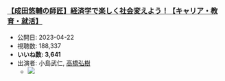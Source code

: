 ### [【成田悠輔の師匠】経済学で楽しく社会変えよう！【キャリア・教育・就活】](https://www.youtube.com/watch?v=Z9t_tjvpQP8)
-   公開日: 2023-04-22
-   視聴数: 188,337
-   **いいね数: 3,641**
-   出演者: 小島武仁, [高橋弘樹](/rehacq_fan/people/高橋弘樹 "wikilink")
    - [![](https://img.youtube.com/vi/Z9t_tjvpQP8/hqdefault.jpg)](https://www.youtube.com/watch?v=Z9t_tjvpQP8)
